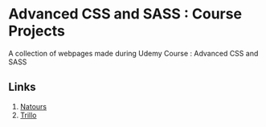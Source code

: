# Advanced CSS and SASS : Course Projects
A collection of webpages made during Udemy Course : Advanced CSS and SASS

## Links
1. [Natours](https://zerefwayne.github.io/advanced-css-sass/natours)
2. [Trillo](https://zerefwayne.github.io/advanced-css-sass/trillo-flexbox)

